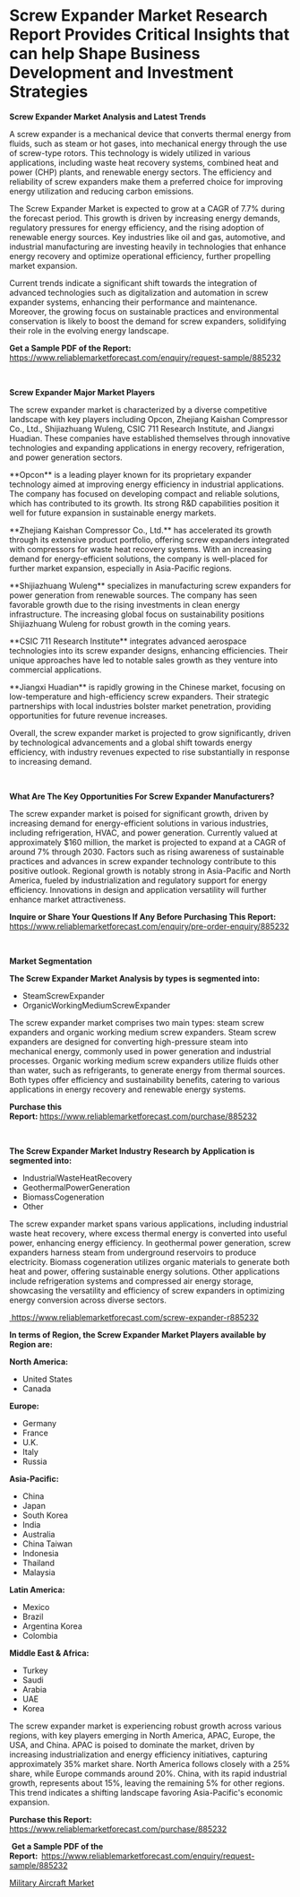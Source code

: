 <p><h1>Screw Expander Market Research Report Provides Critical Insights that can help Shape Business Development and Investment Strategies</h1></p><p><strong>Screw Expander Market Analysis and Latest Trends</strong></p>
<p><p>A screw expander is a mechanical device that converts thermal energy from fluids, such as steam or hot gases, into mechanical energy through the use of screw-type rotors. This technology is widely utilized in various applications, including waste heat recovery systems, combined heat and power (CHP) plants, and renewable energy sectors. The efficiency and reliability of screw expanders make them a preferred choice for improving energy utilization and reducing carbon emissions.</p><p>The Screw Expander Market is expected to grow at a CAGR of 7.7% during the forecast period. This growth is driven by increasing energy demands, regulatory pressures for energy efficiency, and the rising adoption of renewable energy sources. Key industries like oil and gas, automotive, and industrial manufacturing are investing heavily in technologies that enhance energy recovery and optimize operational efficiency, further propelling market expansion.</p><p>Current trends indicate a significant shift towards the integration of advanced technologies such as digitalization and automation in screw expander systems, enhancing their performance and maintenance. Moreover, the growing focus on sustainable practices and environmental conservation is likely to boost the demand for screw expanders, solidifying their role in the evolving energy landscape.</p></p>
<p><strong>Get a Sample PDF of the Report:&nbsp;</strong> <a href="https://www.reliablemarketforecast.com/enquiry/request-sample/885232?utm_campaign=1900&utm_medium=2&utm_source=Github&utm_content=ia&utm_term=16022025&utm_id=screw-expander">https://www.reliablemarketforecast.com/enquiry/request-sample/885232</a></p>
<p>&nbsp;</p>
<p><strong>Screw Expander Major Market Players</strong></p>
<p><p>The screw expander market is characterized by a diverse competitive landscape with key players including Opcon, Zhejiang Kaishan Compressor Co., Ltd., Shijiazhuang Wuleng, CSIC 711 Research Institute, and Jiangxi Huadian. These companies have established themselves through innovative technologies and expanding applications in energy recovery, refrigeration, and power generation sectors.</p><p>**Opcon** is a leading player known for its proprietary expander technology aimed at improving energy efficiency in industrial applications. The company has focused on developing compact and reliable solutions, which has contributed to its growth. Its strong R&D capabilities position it well for future expansion in sustainable energy markets.</p><p>**Zhejiang Kaishan Compressor Co., Ltd.** has accelerated its growth through its extensive product portfolio, offering screw expanders integrated with compressors for waste heat recovery systems. With an increasing demand for energy-efficient solutions, the company is well-placed for further market expansion, especially in Asia-Pacific regions.</p><p>**Shijiazhuang Wuleng** specializes in manufacturing screw expanders for power generation from renewable sources. The company has seen favorable growth due to the rising investments in clean energy infrastructure. The increasing global focus on sustainability positions Shijiazhuang Wuleng for robust growth in the coming years.</p><p>**CSIC 711 Research Institute** integrates advanced aerospace technologies into its screw expander designs, enhancing efficiencies. Their unique approaches have led to notable sales growth as they venture into commercial applications.</p><p>**Jiangxi Huadian** is rapidly growing in the Chinese market, focusing on low-temperature and high-efficiency screw expanders. Their strategic partnerships with local industries bolster market penetration, providing opportunities for future revenue increases.</p><p>Overall, the screw expander market is projected to grow significantly, driven by technological advancements and a global shift towards energy efficiency, with industry revenues expected to rise substantially in response to increasing demand.</p></p>
<p>&nbsp;</p>
<p><strong>What Are The Key Opportunities For Screw Expander Manufacturers?</strong></p>
<p><p>The screw expander market is poised for significant growth, driven by increasing demand for energy-efficient solutions in various industries, including refrigeration, HVAC, and power generation. Currently valued at approximately $160 million, the market is projected to expand at a CAGR of around 7% through 2030. Factors such as rising awareness of sustainable practices and advances in screw expander technology contribute to this positive outlook. Regional growth is notably strong in Asia-Pacific and North America, fueled by industrialization and regulatory support for energy efficiency. Innovations in design and application versatility will further enhance market attractiveness.</p></p>
<p><strong>Inquire or Share Your Questions If Any Before Purchasing This Report:</strong> <a href="https://www.reliablemarketforecast.com/enquiry/pre-order-enquiry/885232?utm_campaign=1900&utm_medium=2&utm_source=Github&utm_content=ia&utm_term=16022025&utm_id=screw-expander">https://www.reliablemarketforecast.com/enquiry/pre-order-enquiry/885232</a></p>
<p>&nbsp;</p>
<p><strong>Market Segmentation</strong></p>
<p><strong>The Screw Expander Market Analysis by types is segmented into:</strong></p>
<p><ul><li>SteamScrewExpander</li><li>OrganicWorkingMediumScrewExpander</li></ul></p>
<p><p>The screw expander market comprises two main types: steam screw expanders and organic working medium screw expanders. Steam screw expanders are designed for converting high-pressure steam into mechanical energy, commonly used in power generation and industrial processes. Organic working medium screw expanders utilize fluids other than water, such as refrigerants, to generate energy from thermal sources. Both types offer efficiency and sustainability benefits, catering to various applications in energy recovery and renewable energy systems.</p></p>
<p><strong>Purchase this Report:&nbsp;</strong><a href="https://www.reliablemarketforecast.com/purchase/885232?utm_campaign=1900&utm_medium=2&utm_source=Github&utm_content=ia&utm_term=16022025&utm_id=screw-expander">https://www.reliablemarketforecast.com/purchase/885232</a></p>
<p>&nbsp;</p>
<p><strong>The Screw Expander Market Industry Research by Application is segmented into:</strong></p>
<p><ul><li>IndustrialWasteHeatRecovery</li><li>GeothermalPowerGeneration</li><li>BiomassCogeneration</li><li>Other</li></ul></p>
<p><p>The screw expander market spans various applications, including industrial waste heat recovery, where excess thermal energy is converted into useful power, enhancing energy efficiency. In geothermal power generation, screw expanders harness steam from underground reservoirs to produce electricity. Biomass cogeneration utilizes organic materials to generate both heat and power, offering sustainable energy solutions. Other applications include refrigeration systems and compressed air energy storage, showcasing the versatility and efficiency of screw expanders in optimizing energy conversion across diverse sectors.</p></p>
<p><a href="https://www.reliablemarketforecast.com/screw-expander-r885232?utm_campaign=1900&utm_medium=2&utm_source=Github&utm_content=ia&utm_term=16022025&utm_id=screw-expander">&nbsp;https://www.reliablemarketforecast.com/screw-expander-r885232</a></p>
<p><strong>In terms of Region, the Screw Expander Market Players available by Region are:</strong></p>
<p>
    <p> <strong> North America: </strong>
        <ul>
            <li>United States</li>
            <li>Canada</li>
        </ul>
        </p> 
    <p> <strong> Europe: </strong>
        <ul>
            <li>Germany</li>
            <li>France</li>
            <li>U.K.</li>
            <li>Italy</li>
            <li>Russia</li>
        </ul>
        </p> 
    <p> <strong> Asia-Pacific: </strong>
        <ul>
            <li>China</li>
            <li>Japan</li>
            <li>South Korea</li>
            <li>India</li>
            <li>Australia</li>
            <li>China Taiwan</li>
            <li>Indonesia</li>
            <li>Thailand</li>
            <li>Malaysia</li>
        </ul>
        </p> 
    <p> <strong> Latin America: </strong>
        <ul>
            <li>Mexico</li>
            <li>Brazil</li>
            <li>Argentina Korea</li>
            <li>Colombia</li>
        </ul>
        </p> 
    <p> <strong> Middle East & Africa: </strong>
        <ul>
            <li>Turkey</li>
            <li>Saudi</li>
            <li>Arabia</li>
            <li>UAE</li>
            <li>Korea</li>
        </ul>
    </p>
    </p>
<p><p>The screw expander market is experiencing robust growth across various regions, with key players emerging in North America, APAC, Europe, the USA, and China. APAC is poised to dominate the market, driven by increasing industrialization and energy efficiency initiatives, capturing approximately 35% market share. North America follows closely with a 25% share, while Europe commands around 20%. China, with its rapid industrial growth, represents about 15%, leaving the remaining 5% for other regions. This trend indicates a shifting landscape favoring Asia-Pacific's economic expansion.</p></p>
<p><strong>Purchase this Report: </strong><a href="https://www.reliablemarketforecast.com/purchase/885232?utm_campaign=1900&utm_medium=2&utm_source=Github&utm_content=ia&utm_term=16022025&utm_id=screw-expander">https://www.reliablemarketforecast.com/purchase/885232</a></p>
<p>&nbsp;<strong>Get a Sample PDF of the Report:&nbsp;&nbsp;</strong><a href="https://www.reliablemarketforecast.com/enquiry/request-sample/885232?utm_campaign=1900&utm_medium=2&utm_source=Github&utm_content=ia&utm_term=16022025&utm_id=screw-expander">https://www.reliablemarketforecast.com/enquiry/request-sample/885232</a></p>
<p><strong></strong></p>
<p><p><a href="https://github.com/santosh758595/Market-Research-Report-List-7/blob/main/military-aircraft-market.md?utm_campaign=1900&utm_medium=2&utm_source=Github&utm_content=ia&utm_term=16022025&utm_id=screw-expander">Military Aircraft Market</a></p></p>